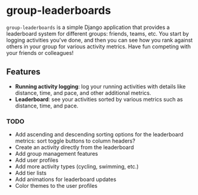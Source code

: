 # group-leaderboards

`group-leaderboards` is a simple Django application that provides a leaderboard system for different groups: friends, teams, etc. You start by logging activities you've done, and then you can see how you rank against others in your group for various activity metrics. Have fun competing with your friends or colleagues!

## Features

- **Running activity logging**: log your running activities with details like distance, time, and pace, and other additional metrics.
- **Leaderboard**: see your activities sorted by various metrics such as distance, time, and pace.

### TODO

- Add ascending and descending sorting options for the leaderboard metrics: sort toggle buttons to column headers?
- Create an activity directly from the leaderboard
- Add group management features
- Add user profiles
- Add more activity types (cycling, swimming, etc.)
- Add tier lists
- Add animations for leaderboard updates
- Color themes to the user profiles

